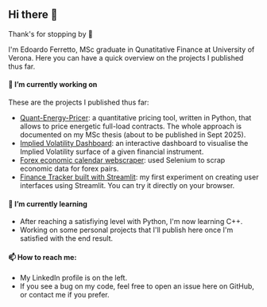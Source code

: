 ## Hi there 👋
Thank's for stopping by 🙂

I'm Edoardo Ferretto, MSc graduate in Qunatitative Finance at University of Verona. Here you can have a quick overview on the projects I published thus far.

#### 🔭 I’m currently working on
These are the projects I published thus far:
- [Quant-Energy-Pricer](https://github.com/edofe99/Quant-Energy-Pricer): a quantitative pricing tool, written in Python, that allows to price energetic full-load contracts. The whole approach is documented on my MSc thesis (about to be published in Sept 2025). 
- [Implied Volatility Dashboard](https://github.com/edofe99/implied-volatility-dashboard): an interactive dashboard to visualise the Implied Volatility surface of a given financial instrument.
- [Forex economic calendar webscraper](https://github.com/edofe99/forex-economic-calendar-webscraper): used Selenium to scrap economic data for forex pairs.
- [Finance Tracker built with Streamlit](https://github.com/edofe99/streamlit-finance-tracker): my first experiment on creating user interfaces using Streamlit. You can try it directly on your browser.

#### 🌱 I’m currently learning
- After reaching a satisfiying level with Python, I'm now learning C++.
- Working on some personal projects that I'll publish here once I'm satisfied with the end result.

#### 📫 How to reach me:
- My LinkedIn profile is on the left.
- If you see a bug on my code, feel free to open an issue here on GitHub, or contact me if you prefer. 

<!--
- 😄 Pronouns: ...
- ⚡ Fun fact: ...
-->
